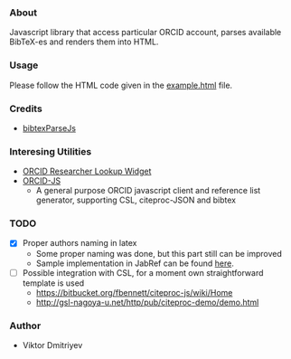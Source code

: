 ### About

Javascript library that access particular ORCID account, parses available BibTeX-es and renders them into HTML.

### Usage

Please follow the HTML code given in the [example.html](example.html) file.

### Credits

* [bibtexParseJs](https://github.com/ORCID/bibtexParseJs)

### Interesing Utilities
* [ORCID Researcher Lookup Widget](http://developers.ands.org.au/widgets/orcid_widget/)
* [ORCID-JS](https://github.com/ORCID-EU-Labs/orcid-js)
    - A general purpose ORCID javascript client and reference list generator, supporting CSL, citeproc-JSON and bibtex

### TODO

* [X]  Proper authors naming in latex
    - Some proper naming was done, but this part still can be improved
    - Sample implementation in JabRef can be found [here](https://github.com/JabRef/jabref/blob/master/src/main/java/net/sf/jabref/model/entry/AuthorList.java).
* [ ] Possible integration with CSL, for a moment own straightforward template is used
     - https://bitbucket.org/fbennett/citeproc-js/wiki/Home
     - http://gsl-nagoya-u.net/http/pub/citeproc-demo/demo.html

### Author

* Viktor Dmitriyev
